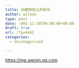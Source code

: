 ```yaml
---
title: 创建微信公共账号
author: wiloon
type: post
date: -001-11-30T00:00:00+00:00
draft: true
url: /?p=6442
categories:
  - Uncategorized

---
```

https://mp.weixin.qq.com

&nbsp;